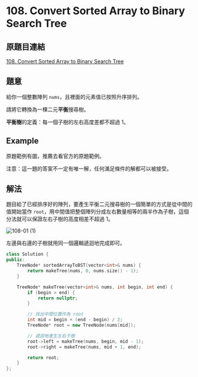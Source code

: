 # 108. Convert Sorted Array to Binary Search Tree

## 原題目連結
[108. Convert Sorted Array to Binary Search Tree](https://leetcode.com/problems/convert-sorted-array-to-binary-search-tree/description/)


## 題意
給你一個整數陣列 `nums`，且裡面的元素值已按照升序排列。

請將它轉換為一棵二元**平衡**搜尋樹。

**平衡樹**的定義：每一個子樹的左右高度差都不超過 1。

## Example
原題範例有圖，推薦去看官方的原題範例。

注意：這一題的答案不一定有唯一解，任何滿足條件的解都可以被接受。

## 解法
題目給了已經排序好的陣列，要產生平衡二元搜尋樹的一個簡單的方式是從中間的值開始當作 `root`，用中間值把整個陣列分成左右數量相等的兩半作為子樹，這個分法就可以保證左右子樹的高度相差不超過 1。

![108-01 (1)](https://github.com/user-attachments/assets/02276f1d-ae7a-44b9-b47a-2c2878f87b5a)

左邊與右邊的子樹就用同一個邏輯遞迴地完成即可。

```c++
class Solution {
public:
    TreeNode* sortedArrayToBST(vector<int>& nums) {
        return makeTree(nums, 0, nums.size() - 1);
    }

    TreeNode* makeTree(vector<int>& nums, int begin, int end) {
        if (begin > end) {
            return nullptr;
        }

        // 找出中間位置作為 root
        int mid = begin + (end - begin) / 2;
        TreeNode* root = new TreeNode(nums[mid]);

        // 遞迴地產生左右子樹
        root->left = makeTree(nums, begin, mid - 1);
        root->right = makeTree(nums, mid + 1, end);

        return root;
    }
};
```
